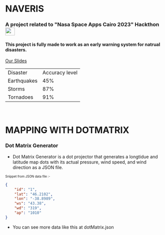 # NAVERIS
<h3 align="left">A project related to "Nasa Space Apps Cairo 2023" Hackthon <img src="https://png.pngtree.com/png-vector/20191113/ourmid/pngtree-winning-gold-cup-icon-flat-style-png-image_1977410.jpg" height = "25" width = "30"></img></h3>

<h4>This project is fully made to work as an early warning system for natrual disasters.</h4>
<a href="https://1drv.ms/p/s!AlyuzmZQIYJHgiW5B2xo33LxTSsD?e=jxOLkA">Our Slides</a>
<table>
  <tr>
    <td>
      Disaster
    </td>
    <td>
    Accuracy level
    </td>
  </tr>
  <tr>
    <td>
      Earthquakes
    </td>
    <td>
      45%
    </td>
    <tr>
    <td>
      Storms
    </td>
    <td>
      87%
    </td>
    <tr>
    <td>
      Tornadoes
    </td>
    <td>
      91%
    </td>
    </tr>
  </tr>
</table>
<br>
<h1>MAPPING WITH DOTMATRIX</h1>
<h3>Dot Matrix Generator</h3>

- Dot Matrix Generator is a dot projector that generates a longtidue and latitude map dots with its actual pressure, wind speed, and wind direction as a JSON file.

<font size="-3">Snippet from JSON data file :-</font>
```JSON
{
	"id": "1",
	"lat": "46.2102",
	"lon": "-38.8989",
	"ws": "43.38",
	"wd": "319",
	"ap": "1010"
}
```

- You can see more data like this at dotMatrix.json




